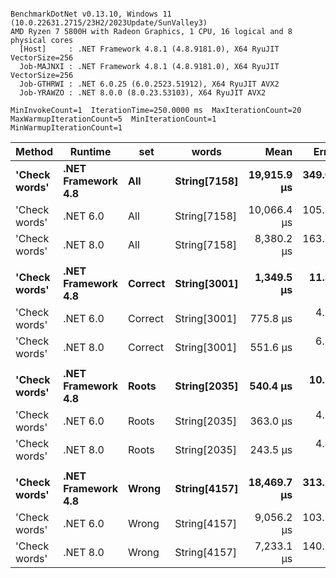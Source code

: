 ```

BenchmarkDotNet v0.13.10, Windows 11 (10.0.22631.2715/23H2/2023Update/SunValley3)
AMD Ryzen 7 5800H with Radeon Graphics, 1 CPU, 16 logical and 8 physical cores
  [Host]     : .NET Framework 4.8.1 (4.8.9181.0), X64 RyuJIT VectorSize=256
  Job-MAJNXI : .NET Framework 4.8.1 (4.8.9181.0), X64 RyuJIT VectorSize=256
  Job-GTHRWI : .NET 6.0.25 (6.0.2523.51912), X64 RyuJIT AVX2
  Job-YRAWZO : .NET 8.0.0 (8.0.23.53103), X64 RyuJIT AVX2

MinInvokeCount=1  IterationTime=250.0000 ms  MaxIterationCount=20  
MaxWarmupIterationCount=5  MinIterationCount=1  MinWarmupIterationCount=1  

```
| Method        | Runtime            | set     | words        | Mean        | Error     | StdDev   | Min         | Max         | Median      | Ratio |
|-------------- |------------------- |-------- |------------- |------------:|----------:|---------:|------------:|------------:|------------:|------:|
| **&#39;Check words&#39;** | **.NET Framework 4.8** | **All**     | **String[7158]** | **19,915.9 μs** | **349.05 μs** | **19.13 μs** | **19,896.2 μs** | **19,934.4 μs** | **19,917.2 μs** |  **1.98** |
| &#39;Check words&#39; | .NET 6.0           | All     | String[7158] | 10,066.4 μs | 105.16 μs | 27.31 μs | 10,020.2 μs | 10,089.3 μs | 10,070.6 μs |  1.00 |
| &#39;Check words&#39; | .NET 8.0           | All     | String[7158] |  8,380.2 μs | 163.75 μs | 25.34 μs |  8,355.7 μs |  8,415.6 μs |  8,374.7 μs |  0.83 |
|               |                    |         |              |             |           |          |             |             |             |       |
| **&#39;Check words&#39;** | **.NET Framework 4.8** | **Correct** | **String[3001]** |  **1,349.5 μs** |  **11.35 μs** |  **1.76 μs** |  **1,347.2 μs** |  **1,351.5 μs** |  **1,349.7 μs** |  **1.74** |
| &#39;Check words&#39; | .NET 6.0           | Correct | String[3001] |    775.8 μs |   4.71 μs |  0.73 μs |    775.0 μs |    776.8 μs |    775.8 μs |  1.00 |
| &#39;Check words&#39; | .NET 8.0           | Correct | String[3001] |    551.6 μs |   6.09 μs |  2.70 μs |    548.5 μs |    555.9 μs |    552.0 μs |  0.71 |
|               |                    |         |              |             |           |          |             |             |             |       |
| **&#39;Check words&#39;** | **.NET Framework 4.8** | **Roots**   | **String[2035]** |    **540.4 μs** |  **10.25 μs** |  **6.10 μs** |    **533.7 μs** |    **550.2 μs** |    **539.8 μs** |  **1.49** |
| &#39;Check words&#39; | .NET 6.0           | Roots   | String[2035] |    363.0 μs |   4.39 μs |  0.24 μs |    362.8 μs |    363.3 μs |    363.1 μs |  1.00 |
| &#39;Check words&#39; | .NET 8.0           | Roots   | String[2035] |    243.5 μs |   4.44 μs |  0.69 μs |    242.9 μs |    244.5 μs |    243.4 μs |  0.67 |
|               |                    |         |              |             |           |          |             |             |             |       |
| **&#39;Check words&#39;** | **.NET Framework 4.8** | **Wrong**   | **String[4157]** | **18,469.7 μs** | **313.22 μs** | **48.47 μs** | **18,437.1 μs** | **18,540.7 μs** | **18,450.5 μs** |  **2.04** |
| &#39;Check words&#39; | .NET 6.0           | Wrong   | String[4157] |  9,056.2 μs | 103.06 μs |  5.65 μs |  9,049.7 μs |  9,059.8 μs |  9,059.3 μs |  1.00 |
| &#39;Check words&#39; | .NET 8.0           | Wrong   | String[4157] |  7,233.1 μs | 140.26 μs | 83.47 μs |  7,130.2 μs |  7,376.6 μs |  7,243.5 μs |  0.80 |
